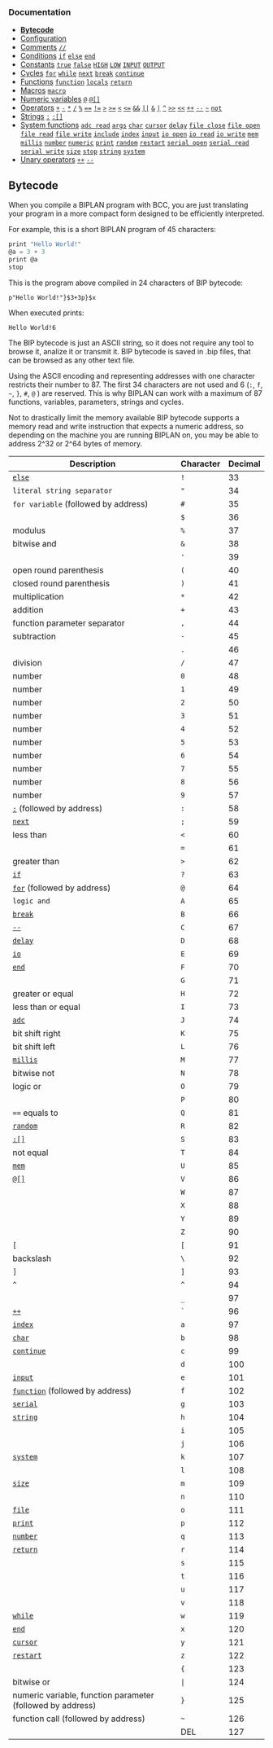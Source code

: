 ### Documentation
- **[Bytecode](/documentation/bytecode.md)**
- [Configuration](/documentation/configuration.md)
- [Comments](/documentation/comments.md) [`//`](/documentation/comments.md)
- [Conditions](/documentation/conditions.md) [`if`](/documentation/conditions.md) [`else`](/documentation/conditions.md) [`end`](/documentation/conditions.md)
- [Constants](/documentation/constants.md) [`true`](/documentation/constants.md) [`false`](/documentation/constants.md) [`HIGH`](/documentation/constants.md) [`LOW`](/documentation/constants.md) [`INPUT`](/documentation/constants.md) [`OUTPUT`](/documentation/constants.md)
- [Cycles](/documentation/cycles.md) [`for`](/documentation/cycles.md#for) [`while`](/documentation/cycles.md#while) [`next`](/documentation/cycles.md#next) [`break`](/documentation/cycles.md#break) [`continue`](/documentation/cycles.md#continue)
- [Functions](/documentation/functions.md) [`function`](/documentation/functions.md) [`locals`](/documentation/functions.md) [`return`](/documentation/functions.md)
- [Macros](/documentation/macros.md) [`macro`](/documentation/macros.md#pre-processor-macros)
- [Numeric variables](/documentation/numeric-variables.md) [`@`](/documentation/numeric-variables.md) [`@[]`](/documentation/numeric-variables.md)
- [Operators](/documentation/operators.md) [`+`](/documentation/operators.md) [`-`](/documentation/operators.md) [`*`](/documentation/operators.md) [`/`](/documentation/operators.md) [`%`](/documentation/operators.md) [`==`](/documentation/operators.md) [`!=`](/documentation/operators.md) [`>`](/documentation/operators.md) [`>=`](/documentation/operators.md) [`<`](/documentation/operators.md) [`<=`](/documentation/operators.md) [`&&`](/documentation/operators.md) [`||`](/documentation/operators.md) [`&`](/documentation/operators.md) [`|`](/documentation/operators.md) [`^`](/documentation/operators.md) [`>>`](/documentation/operators.md) [`<<`](/documentation/operators.md) [`++`](/documentation/operators.md) [`--`](/documentation/operators.md) [`~`](/documentation/operators.md) [`not`](/documentation/operators.md)
- [Strings](/documentation/strings.md) [`:`](/documentation/strings.md) [`:[]`](/documentation/strings.md)
- [System functions](/documentation/system-functions.md) [`adc read`](/documentation/system-functions.md#adc-read) [`args`](/documentation/system-functions.md#args) [`char`](/documentation/system-functions.md#print) [`cursor`](/documentation/system-functions.md#print) [`delay`](/documentation/system-functions.md#delay) [`file close`](/documentation/system-functions.md#file-close) [`file open`](/documentation/system-functions.md#file-open) [`file read`](/documentation/system-functions.md#file-read) [`file write`](/documentation/system-functions.md#file-write) [`include`](/documentation/system-functions.md#include) [`index`](/documentation/system-functions.md#index) [`input`](/documentation/system-functions.md#input) [`io open`](/documentation/system-functions.md#io-open) [`io read`](/documentation/system-functions.md#io-read) [`io write`](/documentation/system-functions.md#digitalWrite) [`mem`](/documentation/system-functions.md#mem)  [`millis`](/documentation/system-functions.md#millis) [`number`](/documentation/system-functions.md#number) [`numeric`](/documentation/system-functions.md#numeric) [`print`](/documentation/system-functions.md#print) [`random`](/documentation/system-functions.md#random) [`restart`](/documentation/system-functions.md#restart) [`serial open`](/documentation/system-functions.md#serial-open) [`serial read`](/documentation/system-functions.md#serial-read) [`serial write`](/documentation/system-functions.md#serial-write) [`size`](/documentation/system-functions.md#size)  [`stop`](/documentation/system-functions.md#stop) [`string`](/documentation/system-functions.md#string) [`system`](/documentation/system-functions.md#system)
- [Unary operators](/documentation/unary-operators.md) [`++`](/documentation/unary-operators.md) [`--`](/documentation/unary-operators.md)

## Bytecode
When you compile a BIPLAN program with BCC, you are just translating your program in a more compact form designed to be efficiently interpreted.

For example, this is a short BIPLAN program of 45 characters:
```c
print "Hello World!"
@a = 3 + 3
print @a
stop
```
This is the program above compiled in 24 characters of BIP bytecode:
```
p"Hello World!"}$3+3p}$x
```
When executed prints:
```
Hello World!6
```

The BIP bytecode is just an ASCII string, so it does not require any tool to browse it, analize it or transmit it. BIP bytecode is saved in .bip files, that can be browsed as any other text file.

Using the ASCII encoding and representing addresses with one character restricts their number to 87. The first 34 characters are not used and 6 (`:`, `f`, `~`, `}`, `#`, `@` ) are reserved. This is why BIPLAN can work with a maximum of 87 functions, variables, parameters, strings and cycles.

Not to drastically limit the memory available BIP bytecode supports a memory read and write instruction that expects a numeric address, so depending on the machine you are running BIPLAN on, you may be able to address 2^32 or 2^64 bytes of memory.

| Description                                           | Character | Decimal |
| --------------------------------------------------------------- | --- | --- |
| [`else`](/documentation/conditions.md)                          | `!` | 33  |
| `literal string separator`                                      | `"` | 34  |
| `for variable` (followed by address)                            | `#` | 35  |
|                                                                 | `$` | 36  |
| modulus                                                         | `%` | 37  |
| bitwise and                                                     | `&` | 38  |
|                                                                 | `'` | 39  |
| open round parenthesis                                          | `(` | 40  |
| closed round parenthesis                                        | `)` | 41  |
| multiplication                                                  | `*` | 42  |
| addition                                                        | `+` | 43  |
| function parameter separator                                    | `,` | 44  |
| subtraction                                                     | `-` | 45  |
|                                                                 | `.` | 46  |
| division                                                        | `/` | 47  |
| number                                                          | `0` | 48  |
| number                                                          | `1` | 49  |
| number                                                          | `2` | 50  |
| number                                                          | `3` | 51  |
| number                                                          | `4` | 52  |
| number                                                          | `5` | 53  |
| number                                                          | `6` | 54  |
| number                                                          | `7` | 55  |
| number                                                          | `8` | 56  |
| number                                                          | `9` | 57  |
| [`:`](/documentation/strings.md) (followed by address)          | `:` | 58  |
| [`next`](/documentation/cycles.md#next)                         | `;` | 59  |
| less than                                                       | `<` | 60  |
|                                                                 | `=` | 61  |
| greater than                                                    | `>` | 62  |
| [`if`](/documentation/conditions.md)                            | `?` | 63  |
| [`for`](/documentation/cycles.md#for) (followed by address)     | `@` | 64  |
| `logic and`                                                     | `A` | 65  |
| [`break`](/documentation/cycles.md#break)                       | `B` | 66  |
| [`--`](/documentation/unary-operators.md)                       | `C` | 67  |
| [`delay`](/documentation/system-functions.md#delay)             | `D` | 68  |
| [`io`](/documentation/system-functions.md#io-open)              | `E` | 69  |
| [`end`](/documentation/conditions.md)                           | `F` | 70  |
|                                                                 | `G` | 71  |
| greater or equal                                                | `H` | 72  |
| less than or equal                                              | `I` | 73  |
| [`adc`](/documentation/system-functions.md#adc-read)            | `J` | 74  |
| bit shift right                                                 | `K` | 75  |
| bit shift left                                                  | `L` | 76  |
| [`millis`](/documentation/system-functions.md#millis)           | `M` | 77  |
| bitwise not                                                     | `N` | 78  |
| logic or                                                        | `O` | 79  |
|                                                                 | `P` | 80  |
| `==` equals to                                                  | `Q` | 81  |
| [`random`](/documentation/system-functions.md#random)           | `R` | 82  |
| [`:[]`](/documentation/strings.md)                              | `S` | 83  |
| not equal                                                       | `T` | 84  |
| [`mem`](/documentation/system-functions#mem.md)                 | `U` | 85  |
| [`@[]`](/documentation/numeric-variables.md)                    | `V` | 86  |
|                                                                 | `W` | 87  |
|                                                                 | `X` | 88  |
|                                                                 | `Y` | 89  |
|                                                                 | `Z` | 90  |
| `[`                                                             | `[` | 91  |
| backslash                                                       | `\` | 92  |
| `]`                                                             | `]` | 93  |
| `^`                                                             | `^` | 94  |
|                                                                 | `_` | 97  |
| [`++`](/documentation/unary-operators.md)                       | `` ` ``| 96 |
| [`index`](/documentation/system-functions.md#index)             | `a` | 97  |
| [`char`](/documentation/system-functions.md#print)              | `b` | 98  |
| [`continue`](/documentation/cycles.md#continue)                 | `c` | 99  |
|                                                                 | `d` | 100 |
| [`input`](/documentation/system-functions.md#input)             | `e` | 101 |
| [`function`](/documentation/functions.md) (followed by address) | `f` | 102 |
| [`serial`](/documentation/system-functions.md#serial-open)      | `g` | 103 |
| [`string`](/documentation/system-functions.md#string)           | `h` | 104 |
|                                                                 | `i` | 105 |
|                                                                 | `j` | 106 |
| [`system`](/documentation/system-functions.md#system)           | `k` | 107 |
|                                                                 | `l` | 108 |
| [`size`](/documentation/system-functions.md#size)               | `m` | 109 |
|                                                                 | `n` | 110 |
| [`file`](/documentation/system-functions.md#file-open)          | `o` | 111 |
| [`print`](/documentation/system-functions.md#print)             | `p` | 112 |
| [`number`](/documentation/system-functions.md#number)           | `q` | 113 |
| [`return`](/documentation/functions.md)                         | `r` | 114 |
|                                                                 | `s` | 115 |
|                                                                 | `t` | 116 |
|                                                                 | `u` | 117 |
|                                                                 | `v` | 118 |
| [`while`](/documentation/cycles.md#while)                       | `w` | 119 |
| [`end`](/documentation/conditions.md)                           | `x` | 120 |
| [`cursor`](/documentation/system-functions.md#print)            | `y` | 121 |
| [`restart`](/documentation/system-functions.md#restart)         | `z` | 122 |
|                                                                 | `{` | 123 |
| bitwise or                                                      | `\|`| 124 |
| numeric variable, function parameter (followed by address)      | `}` | 125 |
| function call (followed by address)                             | `~` | 126 |
|                                                                 | DEL | 127 |